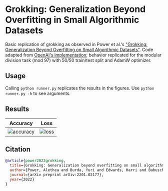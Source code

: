 # Grokking: Generalization Beyond Overfitting in Small Algorithmic Datasets

Basic replication of grokking as observed in Power et al.'s ["Grokking: Generalization Beyond Overfitting on Small Algorithmic Datasets"](https://arxiv.org/abs/2201.02177). Code adapted from [OpenAI's implementation](https://github.com/openai/grok); behavior replicated for the modular division task (mod 97) with 50/50 train/test split and AdamW optimizer.

## Usage

Calling `python runner.py` replicates the results in the figures. Use `python runner.py -h` to see arguments.

## Results

Accuracy | Loss
:-------------------:|:-------------------------:
![accuracy](https://user-images.githubusercontent.com/55059966/172950363-0cde68df-c192-4267-8ca6-ea58273c3c5f.png) | ![loss](https://user-images.githubusercontent.com/55059966/172950382-dd7590b1-f180-4d57-a24b-c93410259a30.png)

## Citation

```BibTex
@article{power2022grokking,
  title={Grokking: Generalization beyond overfitting on small algorithmic datasets},
  author={Power, Alethea and Burda, Yuri and Edwards, Harri and Babuschkin, Igor and Misra, Vedant},
  journal={arXiv preprint arXiv:2201.02177},
  year={2022}
}
```
